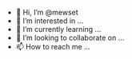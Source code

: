 - 👋 Hi, I’m @mewset
- 👀 I’m interested in ...
- 🌱 I’m currently learning ...
- 💞️ I’m looking to collaborate on ...
- 📫 How to reach me ...

<!---
mewset/mewset is a ✨ special ✨ repository because its `README.md` (this file) appears on your GitHub profile.
You can click the Preview link to take a look at your changes.
--->
